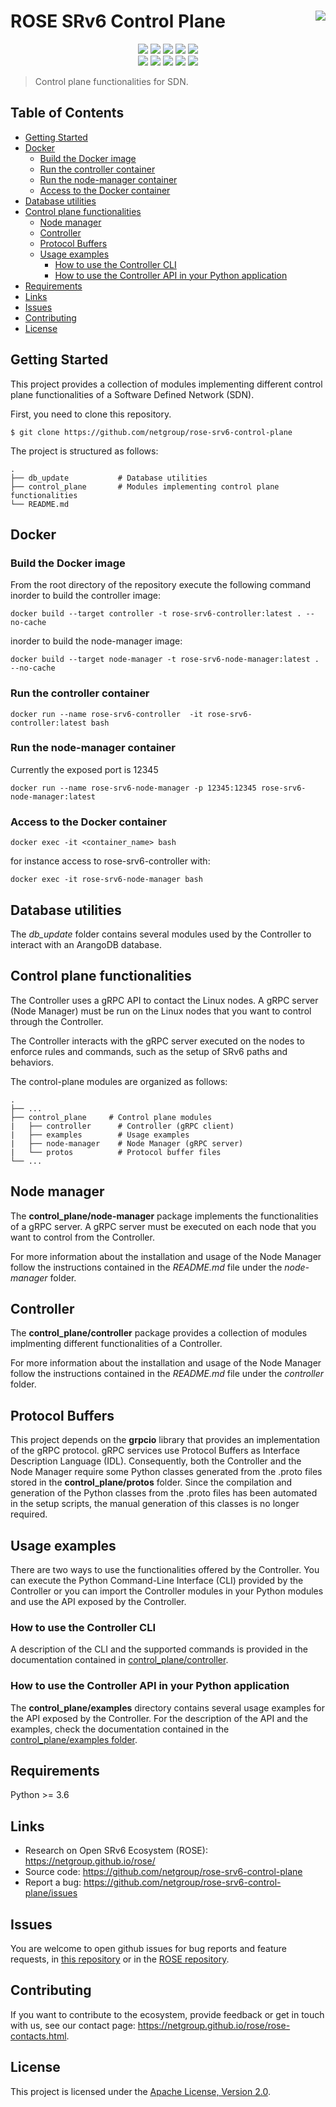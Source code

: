 # ROSE SRv6 Control Plane <img align="right" src="https://img.shields.io/github/stars/netgroup/rose-srv6-control-plane?style=social">

<div align="center">
    <div align="center">
        <img src="https://img.shields.io/badge/python-3.6|3.7|3.8-blue?logo=python">
        <img src="https://github.com/netgroup/rose-srv6-control-plane/workflows/Python%20package/badge.svg">
        <img src="https://github.com/netgroup/rose-srv6-control-plane/workflows/Lint%20Code%20Base/badge.svg">
        <img src="https://img.shields.io/github/license/netgroup/rose-srv6-control-plane">
        <img src="https://img.shields.io/github/v/release/netgroup/rose-srv6-control-plane?sort=semver">
    </div>
    <div align="center">
        <img src="https://img.shields.io/github/release-date/netgroup/rose-srv6-control-plane">
        <img src="https://img.shields.io/github/issues/netgroup/rose-srv6-control-plane">
        <img src="https://img.shields.io/github/issues-closed/netgroup/rose-srv6-control-plane">
        <img src="https://img.shields.io/github/issues-pr/netgroup/rose-srv6-control-plane">
        <img src="https://img.shields.io/github/issues-pr-closed/netgroup/rose-srv6-control-plane">
        <!--<img src="https://img.shields.io/github/contributors/netgroup/rose-srv6-control-plane">-->
        <!--<img src="https://img.shields.io/github/commit-activity/m/netgroup/rose-srv6-control-plane">-->
    </div>
</div>

> Control plane functionalities for SDN.

## Table of Contents
* [Getting Started](#getting-started)
* [Docker](#docker)
    * [Build the Docker image](build-the-docker-image)
    * [Run the controller container](#run-the-controller-container)
    * [Run the node-manager container](#run-the-node-manager-container)
    * [Access to the Docker container](#access-to-the-docker-container)
* [Database utilities](#database-utilities)
* [Control plane functionalities](#control-plane-functionalities)
    * [Node manager](#node-manager)
    * [Controller](#controller)
    * [Protocol Buffers](#protocol-buffers)
    * [Usage examples](#usage-examples)
        * [How to use the Controller CLI](#how-to-use-the-controller-cli)
        * [How to use the Controller API in your Python application](#how-to-use-the-controller-api-in-your-python-application)
* [Requirements](#requirements)
* [Links](#links)
* [Issues](#issues)
* [Contributing](#contributing)
* [License](#license)


## Getting Started

This project provides a collection of modules implementing different control plane functionalities of a Software Defined Network (SDN).

First, you need to clone this repository.

```console
$ git clone https://github.com/netgroup/rose-srv6-control-plane
```

The project is structured as follows:

    .
    ├── db_update           # Database utilities
    ├── control_plane       # Modules implementing control plane functionalities
    └── README.md


## Docker

### Build the Docker image

From the root directory of the repository execute the following command
inorder to build the controller image:

    docker build --target controller -t rose-srv6-controller:latest . --no-cache

inorder to build the node-manager image:

    docker build --target node-manager -t rose-srv6-node-manager:latest . --no-cache

### Run the controller container

    docker run --name rose-srv6-controller  -it rose-srv6-controller:latest bash

### Run the node-manager container

Currently the exposed port is 12345

    docker run --name rose-srv6-node-manager -p 12345:12345 rose-srv6-node-manager:latest

### Access to the Docker container

    docker exec -it <container_name> bash

for instance access to rose-srv6-controller with:

    docker exec -it rose-srv6-node-manager bash


## Database utilities
The *db_update* folder contains several modules used by the Controller to interact with an ArangoDB database.


## Control plane functionalities

The Controller uses a gRPC API to contact the Linux nodes. A gRPC server (Node Manager) must be run on the Linux nodes that you want to control through the Controller.

The Controller interacts with the gRPC server executed on the nodes to enforce rules and commands, such as the setup of SRv6 paths and behaviors.

The control-plane modules are organized as follows:

    .
    ├── ...
    ├── control_plane     # Control plane modules
    |   ├── controller      # Controller (gRPC client)
    |   ├── examples        # Usage examples
    |   ├── node-manager    # Node Manager (gRPC server)
    |   └── protos          # Protocol buffer files
    └── ...


## Node manager

The **control_plane/node-manager** package implements the functionalities of a gRPC server.
A gRPC server must be executed on each node that you want to control from the Controller.

For more information about the installation and usage of the Node Manager follow the instructions contained in the *README.md* file under the *node-manager* folder.


## Controller
The **control_plane/controller** package provides a collection of modules implmenting different functionalities of a Controller.

For more information about the installation and usage of the Node Manager follow the instructions contained in the *README.md* file under the *controller* folder.


## Protocol Buffers
This project depends on the **grpcio** library that provides an implementation of the gRPC protocol. gRPC services use Protocol Buffers as Interface Description Language (IDL). Consequently, both the Controller and the Node Manager require some Python classes generated from the .proto files stored in the **control_plane/protos** folder.
Since the compilation and generation of the Python classes from the .proto files has been automated in the setup scripts, the manual generation of this classes is no longer required.


## Usage examples
There are two ways to use the functionalities offered by the Controller. You can execute the Python Command-Line Interface (CLI) provided by the Controller or you can import the Controller modules in your Python modules and use the API exposed by the Controller.

### How to use the Controller CLI
A description of the CLI and the supported commands is provided in the documentation contained in [control_plane/controller](control_plane/controller/README.md).

### How to use the Controller API in your Python application
The **control_plane/examples** directory contains several usage examples for the API exposed by the Controller. For the description of the API and the examples, check the documentation contained in the [control_plane/examples folder](control_plane/examples/README.md).


## Requirements
Python >= 3.6


## Links
* Research on Open SRv6 Ecosystem (ROSE): https://netgroup.github.io/rose/
* Source code: https://github.com/netgroup/rose-srv6-control-plane
* Report a bug: https://github.com/netgroup/rose-srv6-control-plane/issues


## Issues
You are welcome to open github issues for bug reports and feature requests, in [this repository](https://github.com/netgroup/rose-srv6-control-plane/issues) or in the [ROSE repository](https://github.com/netgroup/rose/issues).


## Contributing
If you want to contribute to the ecosystem, provide feedback or get in touch with us, see our contact page: https://netgroup.github.io/rose/rose-contacts.html.


## License
This project is licensed under the [Apache License, Version 2.0](https://github.com/netgroup/rose-srv6-control-plane/blob/master/LICENSE).
